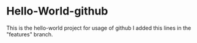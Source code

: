 # Hello-World-github
This is the hello-world project for usage of github
I added this lines in the "features" branch.
